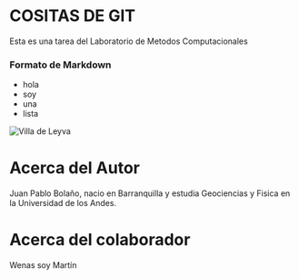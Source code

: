 # COSITAS DE GIT
Esta es una tarea del Laboratorio de Metodos Computacionales

### Formato de Markdown

* hola
* soy
* una
* lista



![Villa de Leyva](https://es.wikipedia.org/wiki/Villa_de_Leyva#/media/Archivo:Villadeleyva04.jpg)

# Acerca del Autor

Juan Pablo Bolaño, nacio en Barranquilla y estudia Geociencias y Fisica en la Universidad de los Andes.

# Acerca del colaborador

Wenas soy Martín 
